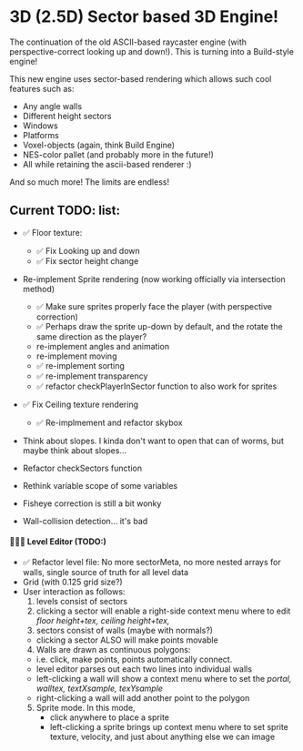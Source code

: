 # 3D (2.5D) Sector based 3D Engine!

The continuation of the old ASCII-based raycaster engine (with perspective-correct looking up and down!). This is turning into a Build-style engine!

This new engine uses sector-based rendering which allows such cool features such as:

- Any angle walls
- Different height sectors
- Windows
- Platforms
- Voxel-objects (again, think Build Engine)
- NES-color pallet (and probably more in the future!)
- All while retaining the ascii-based renderer :)

And so much more! The limits are endless!


## Current TODO: list:

- ✅ Floor texture:
  - ✅ Fix Looking up and down
  - ✅ Fix sector height change
- Re-implement Sprite rendering (now working officially via intersection method)
  - ✅ Make sure sprites properly face the player (with perspective correction)
  - ✅ Perhaps draw the sprite up-down by default, and the rotate the same direction as the player?
  - re-implement angles and animation
  - re-implement moving
  - ✅ re-implement sorting 
  - ✅ re-implement transparency
  - ✅ refactor checkPlayerInSector function to also work for sprites
- ✅ Fix Ceiling texture rendering
  - ✅ Re-implmement and refactor skybox
- Think about slopes. I kinda don't want to open that can of worms, but maybe think about slopes...

- Refactor checkSectors function
- Rethink variable scope of some variables
- Fisheye correction is still a bit wonky
- Wall-collision detection... it's bad

#### 👩🏼‍💻 Level Editor (TODO:)
- ✅ Refactor level file: No more sectorMeta, no more nested arrays for walls, single source of truth for all level data
- Grid (with 0.125 grid size?)
- User interaction as follows:
  1. levels consist of sectors
  2. clicking a sector will enable a right-side context menu where to edit *floor height+tex, ceiling height+tex,*
  3. sectors consist of walls (maybe with normals?)
    - clicking a sector ALSO will make points movable
  4. Walls are drawn as continuous polygons: 
    - i.e. click, make points, points automatically connect. 
    - level editor parses out each two lines into individual walls
    - left-clicking a wall will show a context menu where to set the *portal, walltex, textXsample, texYsample*
    - right-clicking a wall will add another point to the polygon
  5. Sprite mode. In this mode,
     -  click anywhere to place a sprite
     -  left-clicking a sprite brings up context menu where to set sprite texture, velocity, and just about anything else we can image